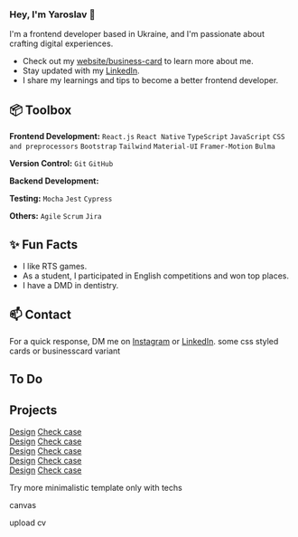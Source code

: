 ### Hey, I'm Yaroslav 👋  

I'm a frontend developer based in Ukraine, and I'm passionate about crafting digital experiences. 

- Check out my [website/business-card]() to learn more about me.
- Stay updated with my [LinkedIn]().
- I share my learnings and tips to become a better frontend developer.
 
## 📦 Toolbox

**Frontend Development:**  `React.js` `React Native` `TypeScript` `JavaScript` `CSS and preprocessors` `Bootstrap` `Tailwind` `Material-UI` `Framer-Motion` `Bulma`
 
**Version Control:** `Git` `GitHub`

**Backend Development:** 

**Testing:** `Mocha` `Jest` `Cypress` 

**Others:** `Agile` `Scrum` `Jira`
 
## ✨ Fun Facts 

- I like RTS games.
- As a student, I participated in English competitions and won top places.
- I have a DMD in dentistry.

## 📫 Contact
 
 For a quick response, DM me on [Instagram]() or [LinkedIn]().
 some css styled cards or businesscard variant
## To Do



## Projects

[Design]() [Check case]() <br>
[Design]() [Check case]() <br>
[Design]() [Check case]() <br>
[Design]() [Check case]() <br>
[Design]() [Check case]() <br>

Try more minimalistic template only with techs

canvas
















upload cv
